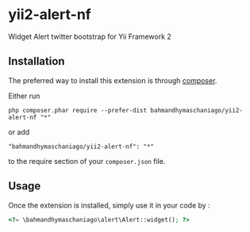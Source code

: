 yii2-alert-nf
=============
Widget Alert twitter bootstrap for Yii Framework 2

Installation
------------

The preferred way to install this extension is through [composer](http://getcomposer.org/download/).

Either run

```
php composer.phar require --prefer-dist bahmandhymaschaniago/yii2-alert-nf "*"
```

or add

```
"bahmandhymaschaniago/yii2-alert-nf": "*"
```

to the require section of your `composer.json` file.


Usage
-----

Once the extension is installed, simply use it in your code by  :

```php
<?= \bahmandhymaschaniago\alert\Alert::widget(); ?>
```